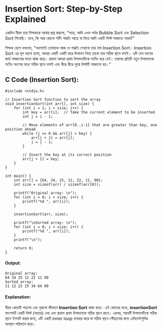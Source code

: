 # Insertion Sort: Step-by-Step Explained

একদিন নীরব তার শিক্ষককে আবার প্রশ্ন করলো, "স্যার, আমি এখন পর্যন্ত Bubble Sort এবং Selection Sort শিখেছি। তবে, কি আর কোনো সর্টিং পদ্ধতি আছে যা দিয়ে আমি একটি লিস্ট সাজাতে পারব?"

শিক্ষক হেসে বললেন, "অবশ্যই! তোমাকে আজ যে পদ্ধতি শেখাবো তার নাম Insertion Sort। Insertion Sort এর মূল ধারণা হলো, আমরা একটি একটি করে উপাদান নিয়ে তাকে তার সঠিক স্থানে বসাই। এটি যেন তাসের কার্ড সাজানোর মতো কাজ করে। প্রথমে আমরা প্রথম উপাদানটিকে সর্টেড ধরে নেই। তারপর প্রতিটি নতুন উপাদানকে সর্টেড অংশের মধ্যে সঠিক স্থানে বসাই এবং ধীরে ধীরে পুরো লিস্টটি সাজানো হয়।"

## C Code (Insertion Sort):
```
#include <stdio.h>

// Insertion Sort function to sort the array
void insertionSort(int arr[], int size) {
    for (int i = 1; i < size; i++) {
        int key = arr[i];  // Take the current element to be inserted
        int j = i - 1;

        // Move elements of arr[0..i-1] that are greater than key, one position ahead
        while (j >= 0 && arr[j] > key) {
            arr[j + 1] = arr[j];
            j = j - 1;
        }
        
        // Insert the key at its correct position
        arr[j + 1] = key;
    }
}

int main() {
    int arr[] = {64, 34, 25, 12, 22, 11, 90};
    int size = sizeof(arr) / sizeof(arr[0]);

    printf("Original array: \n");
    for (int i = 0; i < size; i++) {
        printf("%d ", arr[i]);
    }

    insertionSort(arr, size);

    printf("\nSorted array: \n");
    for (int i = 0; i < size; i++) {
        printf("%d ", arr[i]);
    }
    printf("\n");

    return 0;
}
```
#### Output:
```
Original array: 
64 34 25 12 22 11 90 
Sorted array: 
11 12 22 25 34 64 90 
```
#### Explanation:

নীরব কোডটি পড়লো এবং বুঝলো কীভাবে **Insertion Sort** কাজ করে। এই কোডের মধ্যে, **insertionSort** ফাংশনটি একটি লিস্ট (অ্যারে) নেয় এবং প্রথমে প্রথম উপাদানকে সঠিক স্থানে রাখে। এরপর, পরবর্তী উপাদানটিকে সঠিক স্থানে ইনসার্ট করার জন্য, এটি একটি inner loop ব্যবহার করে যা সঠিক স্থানে পৌঁছানোর জন্য এলিমেন্টগুলির অবস্থান পরিবর্তন করে।
